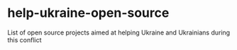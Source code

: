 # help-ukraine-open-source
List of open source projects aimed at helping Ukraine and Ukrainians during this conflict
